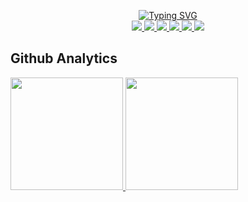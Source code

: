 <p align="center">
<a href="https://git.io/typing-svg"><img src="https://readme-typing-svg.demolab.com?font=Fira+Code&duration=2500&pause=100&multiline=true&width=750&height=120&lines=Bram+van+den+Klinkenberg;--------------------------------------------------;Passionate+Azure+Cloud+Engineer+%E2%98%85+Azure+MVP+%E2%98%85+MCT;Family+man+%E2%98%85+Proud+Father+of+Four+%E2%98%85+ADHD+%E2%98%85+Mental+Health;" alt="Typing SVG" />
</a>
<br/>

<a href="https://www.linkedin.com/in/bram-van-den-klinkenberg/">
    <img src="https://img.shields.io/badge/-Linkedin-blue?style=flat-square&logo=linkedin">
</a>

<a href="https://bramvandenklinkenberg.com/">
    <img src="https://img.shields.io/badge/WordPress-%23117AC9.svg?style=flat-square&logo=WordPress&logoColor=white">
</a>

<a href="https://twitter.com/BramKlinkenberg">
<img src="https://img.shields.io/badge/Twitter-%231DA1F2.svg?style=flat-square&logo=Twitter&logoColor=white">
</a>

<a href="https://www.datacamp.com/profile/bramvandenklinkenberg">
    <img src="https://img.shields.io/badge/Datacamp-05192D?style=flat-square&logo=datacamp&logoColor=03E860">
</a>

<a href="https://substack.com/profile/125152100-bram-van-den-klinkenberg">
    <img src="https://img.shields.io/badge/Substack-%23006f5c.svg?style=flat-square&logo=substack&logoColor=FF6719">
</a>

<a href="https://mvp.microsoft.com/en-us/PublicProfile/5004684?fullName=Bram%20van%20den%20vd%20Klinkenberg">
    <img src="https://img.shields.io/badge/Microsoft-0078D4?style=flat-square&logo=microsoft&logoColor=white">
</a>

</p>









## Github Analytics

<p align="left">
  <a href="https://coderstats.net/github/#bramvdklinkenberg">
    <img height="180em" src="https://github-readme-stats-eight-theta.vercel.app/api?username=bramvdklinkenberg&show_icons=true&theme=algolia&include_all_commits=true&count_private=true&line_height=26"/>
    <img height="180em" src="https://github-readme-stats-eight-theta.vercel.app/api/top-langs/?username=bramvdklinkenberg&layout=compact&langs_count=8&theme=algolia&line_height=26"/>
  </a>
</p>

